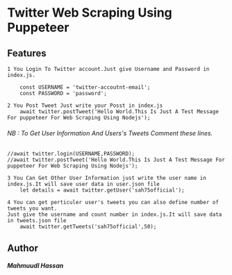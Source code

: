 # Twitter Web Scraping Using Puppeteer

## Features
	1 You Login To Twitter account.Just give Username and Password in index.js.

        const USERNAME = 'twitter-accoutnt-email';
		const PASSWORD = 'password';

    2 You Post Tweet Just write your Posst in index.js
    	await twitter.postTweet('Hello World.This Is Just A Test Message For puppeteer For Web Scraping Using Nodejs');

 ###### NB : To Get User Information And Users's Tweets Comment these lines.
 ```
//await twitter.login(USERNAME,PASSWORD);
//await twitter.postTweet('Hello World.This Is Just A Test Message For puppeteer For Web Scraping Using Nodejs');
```

    3 You Can Get Other User Information just write the user name in index.js.It will save user data in user.json file
    	let details = await twitter.getUser('sah75official');

    4 You can get perticuler user's tweets you can also define number of tweets you want.
    Just give the username and count number in index.js.It will save data in tweets.json file
    	await twitter.getTweets('sah75official',50);



## Author
##### Mahmuudl Hassan
